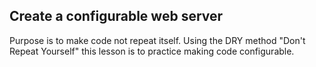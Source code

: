 Create a configurable web server
---

Purpose is to make code not repeat itself. Using the DRY method "Don't Repeat Yourself" this lesson is to practice making code configurable.
